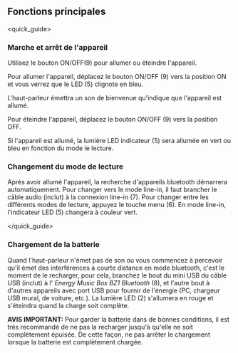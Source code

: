 ## Fonctions principales
<quick_guide>
### Marche et arrêt de l'appareil

Utilisez le bouton ON/OFF(9) pour allumer ou éteindre l'appareil.

Pour allumer l'appareil, déplacez le bouton ON/OFF (9) vers la position ON et vous verrez que le LED (5) clignote en bleu.

L'haut-parleur émettra un son de bienvenue qu'indique que l'appareil est allumé.

Pour éteindre l'appareil, déplacez le bouton ON/OFF (9) vers la position OFF.

Si l'appareil est allumé, la lumière LED indicateur (5) sera allumée en vert ou bleu en fonction du mode le lecture. 

### Changement du mode de lecture

Après avoir allumé l'appareil, la recherche d'appareils bluetooth démarrera automatiquement.  Pour changer vers le mode line-in, il faut brancher le câble audio (inclut) à la connexion line-in (7). Pour changer entre les différents modes de lecture, appuyez le touche menu (6). En mode line-in, l'indicateur LED (5) changera à couleur vert. 

</quick_guide>

### Chargement de la batterie

Quand l'haut-parleur n'émet pas de son ou vous commencez à percevoir qu'il émet des interférences à courte distance en mode bluetooth, c'est le moment de le recharger, pour cela, branchez le bout du mini USB du câble USB (inclut) à l' *Energy Music Box BZ1 Bluetooth* (8), et l'autre bout à d'autres appareils avec port USB pour fournir de l'énergie (PC, chargeur USB mural, de voiture, etc.). La lumière LED (2) s'allumera en rouge et s'éteindra quand la charge soit complète.

**AVIS IMPORTANT:** Pour garder la batterie dans de bonnes conditions, il est très recommandé de ne pas la recharger jusqu'à qu'elle ne soit complètement épuisée. De cette façon, ne pas arrêter le chargement lorsque la batterie est complètement chargée.
